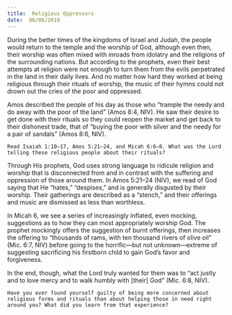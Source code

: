 ```yaml
---
title:  Religious Oppressors
date:  06/08/2019
---
```


During the better times of the kingdoms of Israel and Judah, the people would return to the temple and the worship of God, although even then, their worship was often mixed with inroads from idolatry and the religions of the surrounding nations. But according to the prophets, even their best attempts at religion were not enough to turn them from the evils perpetrated in the land in their daily lives. And no matter how hard they worked at being religious through their rituals of worship, the music of their hymns could not drown out the cries of the poor and oppressed.

Amos described the people of his day as those who “trample the needy and do away with the poor of the land” (Amos 8:4, NIV). He saw their desire to get done with their rituals so they could reopen the market and get back to their dishonest trade, that of “buying the poor with silver and the needy for a pair of sandals” (Amos 8:6, NIV).

`Read Isaiah 1:10–17, Amos 5:21–24, and Micah 6:6–8. What was the Lord telling these religious people about their rituals?`

Through His prophets, God uses strong language to ridicule religion and worship that is disconnected from and in contrast with the suffering and oppression of those around them. In Amos 5:21–24 (NIV), we read of God saying that He “hates,” “despises,” and is generally disgusted by their worship. Their gatherings are described as a “stench,” and their offerings and music are dismissed as less than worthless.

In Micah 6, we see a series of increasingly inflated, even mocking, suggestions as to how they can most appropriately worship God. The prophet mockingly offers the suggestion of burnt offerings, then increases the offering to “thousands of rams, with ten thousand rivers of olive oil” (Mic. 6:7, NIV) before going to the horrific—but not unknown—extreme of suggesting sacrificing his firstborn child to gain God’s favor and forgiveness.

In the end, though, what the Lord truly wanted for them was to “act justly and to love mercy and to walk humbly with [their] God” (Mic. 6:8, NIV).

`Have you ever found yourself guilty of being more concerned about religious forms and rituals than about helping those in need right around you? What did you learn from that experience?`